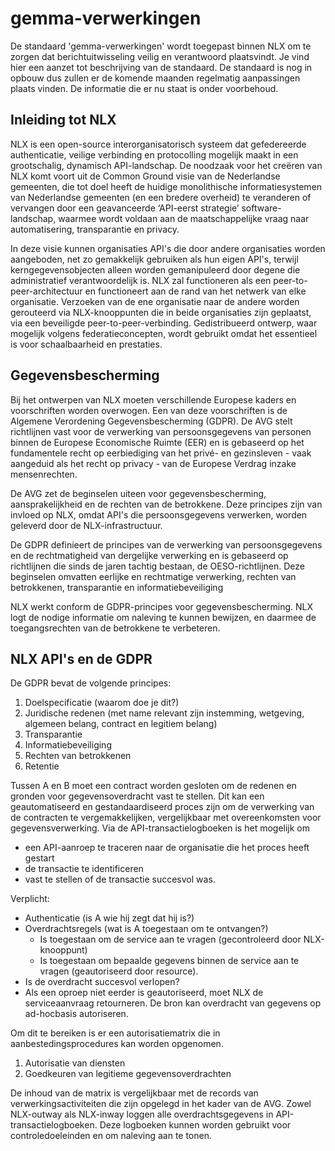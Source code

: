 # gemma-verwerkingen
De standaard 'gemma-verwerkingen' wordt toegepast binnen NLX om te zorgen dat berichtuitwisseling veilig en verantwoord plaatsvindt. Je vind hier een aanzet tot beschrijving van de standaard. De standaard is nog in opbouw dus zullen er de komende maanden regelmatig aanpassingen plaats vinden. De informatie die er nu staat is onder voorbehoud.

## Inleiding tot NLX
NLX is een open-source interorganisatorisch systeem dat gefedereerde authenticatie, veilige verbinding en protocolling mogelijk maakt in een grootschalig, dynamisch API-landschap. De noodzaak voor het creëren van NLX komt voort uit de Common Ground visie van de Nederlandse gemeenten, die tot doel heeft de huidige monolithische informatiesystemen van Nederlandse gemeenten (en een bredere overheid) te veranderen of vervangen door een geavanceerde ‘API-eerst strategie’ software-landschap, waarmee wordt voldaan aan de maatschappelijke vraag naar automatisering, transparantie en privacy.

In deze visie kunnen organisaties API's die door andere organisaties worden aangeboden, net zo gemakkelijk gebruiken als hun eigen API's, terwijl kerngegevensobjecten alleen worden gemanipuleerd door degene die administratief verantwoordelijk is. NLX zal functioneren als een peer-to-peer-architectuur en functioneert aan de rand van het netwerk van elke organisatie. Verzoeken van de ene organisatie naar de andere worden gerouteerd via NLX-knooppunten die in beide organisaties zijn geplaatst, via een beveiligde peer-to-peer-verbinding. Gedistribueerd ontwerp, waar mogelijk volgens federatieconcepten, wordt gebruikt omdat het essentieel is voor schaalbaarheid en prestaties.

## Gegevensbescherming
Bij het ontwerpen van NLX moeten verschillende Europese kaders en voorschriften worden overwogen. Een van deze voorschriften is de Algemene Verordening Gegevensbescherming (GDPR). De AVG stelt richtlijnen vast voor de verwerking van persoonsgegevens van personen binnen de Europese Economische Ruimte (EER) en is gebaseerd op het fundamentele recht op eerbiediging van het privé- en gezinsleven - vaak aangeduid als het recht op privacy - van de Europese Verdrag inzake mensenrechten.

De AVG zet de beginselen uiteen voor gegevensbescherming, aansprakelijkheid en de rechten van de betrokkene. Deze principes zijn van invloed op NLX, omdat API's die persoonsgegevens verwerken, worden geleverd door de NLX-infrastructuur.

De GDPR definieert de principes van de verwerking van persoonsgegevens en de rechtmatigheid van dergelijke verwerking en is gebaseerd op richtlijnen die sinds de jaren tachtig bestaan, de OESO-richtlijnen. Deze beginselen omvatten eerlijke en rechtmatige verwerking, rechten van betrokkenen, transparantie en informatiebeveiliging

NLX werkt conform de GDPR-principes voor gegevensbescherming. NLX logt de nodige informatie om naleving te kunnen bewijzen, en daarmee de toegangsrechten van de betrokkene te verbeteren.

## NLX API's en de GDPR
De GDPR bevat de volgende principes:
1. Doelspecificatie (waarom doe je dit?)
2. Juridische redenen (met name relevant zijn instemming, wetgeving, algemeen belang, contract en legitiem belang)
3. Transparantie
4. Informatiebeveiliging
5. Rechten van betrokkenen
6. Retentie

Tussen A en B moet een contract worden gesloten om de redenen en gronden voor gegevensoverdracht vast te stellen. Dit kan een geautomatiseerd en gestandaardiseerd proces zijn om de verwerking van de contracten te vergemakkelijken, vergelijkbaar met overeenkomsten voor gegevensverwerking.
Via de API-transactielogboeken is het mogelijk om
- een API-aanroep te traceren naar de organisatie die het proces heeft gestart
- de transactie te identificeren
- vast te stellen of de transactie succesvol was.

Verplicht:
- Authenticatie (is A wie hij zegt dat hij is?)
- Overdrachtsregels (wat is A toegestaan om te ontvangen?)
  - Is toegestaan om de service aan te vragen (gecontroleerd door NLX-knooppunt)
  - Is toegestaan om bepaalde gegevens binnen de service aan te vragen (geautoriseerd door resource).
- Is de overdracht succesvol verlopen?
- Als een oproep niet eerder is geautoriseerd, moet NLX de serviceaanvraag retourneren. De bron kan overdracht van gegevens op ad-hocbasis autoriseren.

Om dit te bereiken is er een autorisatiematrix die in aanbestedingsprocedures kan worden opgenomen.
1. Autorisatie van diensten
2. Goedkeuren van legitieme gegevensoverdrachten

De inhoud van de matrix is vergelijkbaar met de records van verwerkingsactiviteiten die zijn opgelegd in het kader van de AVG.
Zowel NLX-outway als NLX-inway loggen alle overdrachtsgegevens in API-transactielogboeken. Deze logboeken kunnen worden gebruikt voor controledoeleinden en om naleving aan te tonen.

